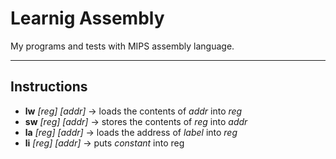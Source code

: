 # Learnig Assembly
My programs and tests with MIPS assembly language.

--- 

## Instructions

- **lw** *[reg] [addr]* &rarr; loads the contents of *addr* into *reg*
- **sw** *[reg] [addr]* &rarr; stores the contents of *reg* into *addr*
- **la** *[reg] [addr]* &rarr; loads the address of *label* into *reg*
- **li** *[reg] [addr]* &rarr; puts *constant* into reg
